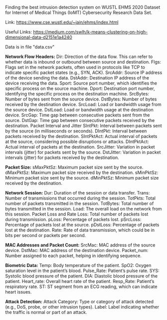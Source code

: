 Finding the best intrusion detection system on WUSTL EHMS 2020 Dataset for Internet of Medical Things (IoMT) Cybersecurity Research Data Set.

Link: https://www.cse.wustl.edu/~jain/ehms/index.html

Useful Links:
https://medium.com/swlh/k-means-clustering-on-high-dimensional-data-d2151e1a4240

Data is in file "data.csv" 

**Network Flow Headers:**
Dir: Direction of the data flow. This can refer to whether data is inbound or outbound between source and destination.
Flgs: Flags set in the network packets, often used in protocols like TCP to indicate specific packet states (e.g., SYN, ACK).
SrcAddr: Source IP address of the device sending the data.
DstAddr: Destination IP address of the device receiving the data.
Sport: Source port number, which identifies the specific process on the source machine.
Dport: Destination port number, identifying the specific process on the destination machine.
SrcBytes: Number of bytes sent from the source device.
DstBytes: Number of bytes received by the destination device.
SrcLoad: Load or bandwidth usage from the source device.
DstLoad: Load or bandwidth usage at the destination device.
SrcGap: Time gap between consecutive packets sent from the source.
DstGap: Time gap between consecutive packets received by the destination.
Packet Interval and Jitter
SIntPkt: Interval between packets sent by the source (in milliseconds or seconds).
DIntPkt: Interval between packets received by the destination.
SIntPktAct: Actual interval of packets at the source, considering possible disruptions or attacks.
DIntPktAct: Actual interval of packets at the destination.
SrcJitter: Variation in packet intervals (jitter) for packets sent by the source.
DstJitter: Variation in packet intervals (jitter) for packets received by the destination.

**Packet Size:**
sMaxPktSz: Maximum packet size sent by the source.
dMaxPktSz: Maximum packet size received by the destination.
sMinPktSz: Minimum packet size sent by the source.
dMinPktSz: Minimum packet size received by the destination.

**Network Session:**
Dur: Duration of the session or data transfer.
Trans: Number of transmissions that occurred during the session.
TotPkts: Total number of packets transmitted in the session.
TotBytes: Total number of bytes transmitted in the session.
Load: The overall load on the network from this session.
Packet Loss and Rate
Loss: Total number of packets lost during transmission.
pLoss: Percentage of packets lost.
pSrcLoss: Percentage of packets lost at the source.
pDstLoss: Percentage of packets lost at the destination.
Rate: Rate of data transmission, which could be in bits per second or packets per second.

**MAC Addresses and Packet Count:**
SrcMac: MAC address of the source device.
DstMac: MAC address of the destination device.
Packet_num: Number assigned to each packet, helping in identifying sequence.

**Biometric Data:**
Temp: Body temperature of the patient.
SpO2: Oxygen saturation level in the patient’s blood.
Pulse_Rate: Patient’s pulse rate.
SYS: Systolic blood pressure of the patient.
DIA: Diastolic blood pressure of the patient.
Heart_rate: Overall heart rate of the patient.
Resp_Rate: Patient’s respiratory rate.
ST: ST segment from an ECG reading, which can indicate heart issues.

**Attack Detection:**
Attack Category: Type or category of attack detected (e.g., DoS, probe, or other intrusion types).
Label: Label indicating whether the traffic is normal or part of an attack.
